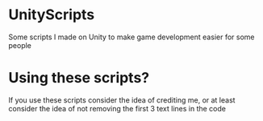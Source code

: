 # UnityScripts
Some scripts I made on Unity to make game development easier for some people

# Using these scripts?
If you use these scripts consider the idea of crediting me, or at least consider the idea of not removing the first 3 text lines in the code
